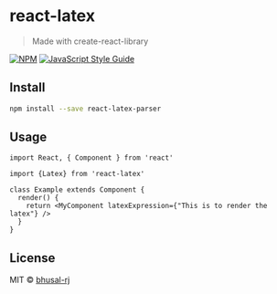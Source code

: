 # react-latex

> Made with create-react-library

[![NPM](https://img.shields.io/npm/v/react-latex.svg)](https://www.npmjs.com/package/react-latex) [![JavaScript Style Guide](https://img.shields.io/badge/code_style-standard-brightgreen.svg)](https://standardjs.com)

## Install

```bash
npm install --save react-latex-parser
```

## Usage

```tsx
import React, { Component } from 'react'

import {Latex} from 'react-latex'

class Example extends Component {
  render() {
    return <MyComponent latexExpression={"This is to render the latex"} />
  }
}
```

## License

MIT © [bhusal-rj](https://github.com/bhusal-rj)
